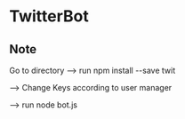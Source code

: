# TwitterBot
## Note
Go to directory
--> run npm install --save twit

--> Change Keys according to user manager

--> run node bot.js
